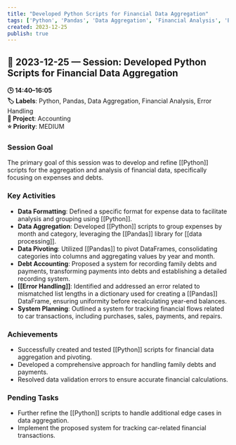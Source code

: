 ```yaml
---
title: "Developed Python Scripts for Financial Data Aggregation"
tags: ['Python', 'Pandas', 'Data Aggregation', 'Financial Analysis', 'Error Handling']
created: 2023-12-25
publish: true
---
```


## 📅 2023-12-25 — Session: Developed Python Scripts for Financial Data Aggregation

**🕒 14:40–16:05**  
**🏷️ Labels**: Python, Pandas, Data Aggregation, Financial Analysis, Error Handling  
**📂 Project**: Accounting  
**⭐ Priority**: MEDIUM  


### Session Goal
The primary goal of this session was to develop and refine [[Python]] scripts for the aggregation and analysis of financial data, specifically focusing on expenses and debts.

### Key Activities
- **Data Formatting**: Defined a specific format for expense data to facilitate analysis and grouping using [[Python]].
- **Data Aggregation**: Developed [[Python]] scripts to group expenses by month and category, leveraging the [[Pandas]] library for [[data processing]].
- **Data Pivoting**: Utilized [[Pandas]] to pivot DataFrames, consolidating categories into columns and aggregating values by year and month.
- **Debt Accounting**: Proposed a system for recording family debts and payments, transforming payments into debts and establishing a detailed recording system.
- **[[Error Handling]]**: Identified and addressed an error related to mismatched list lengths in a dictionary used for creating a [[Pandas]] DataFrame, ensuring uniformity before recalculating year-end balances.
- **System Planning**: Outlined a system for tracking financial flows related to car transactions, including purchases, sales, payments, and repairs.

### Achievements
- Successfully created and tested [[Python]] scripts for financial data aggregation and pivoting.
- Developed a comprehensive approach for handling family debts and payments.
- Resolved data validation errors to ensure accurate financial calculations.

### Pending Tasks
- Further refine the [[Python]] scripts to handle additional edge cases in data aggregation.
- Implement the proposed system for tracking car-related financial transactions.
